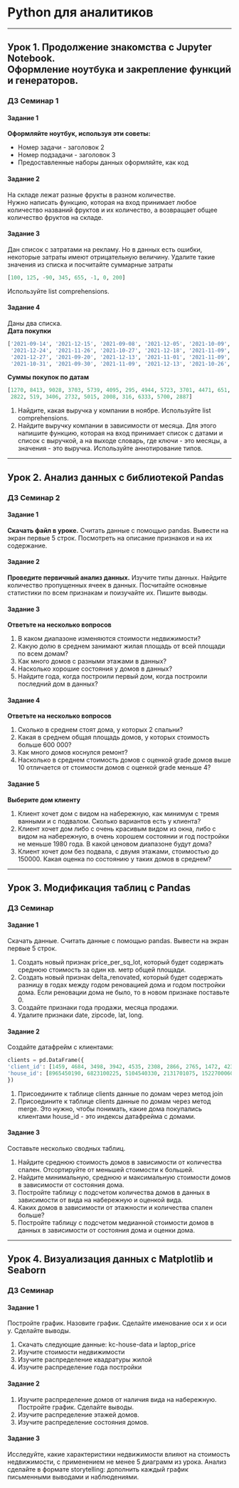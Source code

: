 # Python для аналитиков

***
## Урок 1. Продолжение знакомства с Jupyter Notebook. <br> Оформление ноутбука и закрепление функций и генераторов.

### ДЗ Семинар 1

#### Задание 1
**Оформляйте ноутбук, используя эти советы:**
- Номер задачи - заголовок 2  
- Номер подзадачи - заголовок 3  
- Предоставленные наборы данных оформляйте, как код  

#### Задание 2
На складе лежат разные фрукты в разном количестве.  
Нужно написать функцию, которая на вход принимает любое количество названий фруктов и их количество, а возвращает общее количество фруктов на складе.

#### Задание 3  
Дан список с затратами на рекламу. Но в данных есть ошибки, некоторые затраты имеют отрицательную величину. Удалите такие значения из списка и посчитайте суммарные затраты
```python
[100, 125, -90, 345, 655, -1, 0, 200]
```
Используйте list comprehensions.

#### Задание 4
Даны два списка.  
**Дата покупки** 
```python
['2021-09-14', '2021-12-15', '2021-09-08', '2021-12-05', '2021-10-09', '2021-09-30', '2021-12-22', '2021-11-29', 
 '2021-12-24', '2021-11-26', '2021-10-27', '2021-12-18', '2021-11-09', '2021-11-23', '2021-09-27', '2021-10-02', 
 '2021-12-27', '2021-09-20', '2021-12-13', '2021-11-01', '2021-11-09', '2021-12-06', '2021-12-08', '2021-10-09', 
 '2021-10-31', '2021-09-30', '2021-11-09', '2021-12-13', '2021-10-26', '2021-12-09']
```  
**Суммы покупок по датам**
```python
[1270, 8413, 9028, 3703, 5739, 4095, 295, 4944, 5723, 3701, 4471, 651, 7037, 4274, 6275, 4988, 6930, 2971, 6592, 2004, 
 2822, 519, 3406, 2732, 5015, 2008, 316, 6333, 5700, 2887]
```
1. Найдите, какая выручка у компании в ноябре. Используйте list comprehensions.
2. Найдите выручку компании в зависимости от месяца. Для этого напишите функцию, которая на вход принимает список с датами и список с выручкой, а на выходе словарь, где ключи - это месяцы, а значения - это выручка. Используйте аннотирование типов.

***
## Урок 2. Анализ данных с библиотекой Pandas

### ДЗ Семинар 2

#### Задание 1
**Скачать файл в уроке.** 
Считать данные с помощью pandas. Вывести на экран первые 5 строк.
Посмотреть на описание признаков и на их содержание.

#### Задание 2
**Проведите первичный анализ данных.** 
Изучите типы данных. 
Найдите количество пропущенных ячеек в данных. 
Посчитайте основные статистики по всем признакам и поизучайте их. 
Пишите выводы.

#### Задание 3
**Ответьте на несколько вопросов**  
1. В каком диапазоне изменяются стоимости недвижимости?
2. Какую долю в среднем занимают жилая площадь от всей площади по всем домам?
3. Как много домов с разными этажами в данных?
4. Насколько хорошие состояния у домов в данных?
5. Найдите года, когда построили первый дом, когда построили последний дом в данных?

#### Задание 4
**Ответьте на несколько вопросов**
1. Сколько в среднем стоят дома, у которых 2 спальни?
2. Какая в среднем общая площадь домов, у которых стоимость больше 600 000?
3. Как много домов коснулся ремонт?
4. Насколько в среднем стоимость домов с оценкой grade домов выше 10 отличается от стоимости домов с оценкой grade меньше 4?  

#### Задание 5
**Выберите дом клиенту**  
1. Клиент хочет дом с видом на набережную, как минимум с тремя ванными и с подвалом. Сколько вариантов есть у клиента?
2. Клиент хочет дом либо с очень красивым видом из окна, либо с видом на набережную, в очень хорошем состоянии и год постройки не меньше 1980 года. В какой ценовом диапазоне будут дома?  
3. Клиент хочет дом без подвала, с двумя этажами, стоимостью до 150000. Какая оценка по состоянию у таких домов в среднем?

***
## Урок 3. Модификация таблиц с Pandas

### ДЗ Семинар 

#### Задание 1
Скачать данные.
Считать данные с помощью pandas.
Вывести на экран первые 5 строк.
1. Создать новый признак price_per_sq_lot, который будет содержать среднюю стоимость за один кв. метр общей площади.
2. Создать новый признак delta_renovated, который будет содержать разницу в годах между годом реновацией дома и годом постройки дома. Если реновации дома не было, то в новом признаке поставьте 0.
3. Создайте признаки года продажи, месяца продажи.
4. Удалите признаки date, zipcode, lat, long.

#### Задание 2
Создайте датафрейм с клиентами:
```python
clients = pd.DataFrame({
'client_id': [1459, 4684, 3498, 3942, 4535, 2308, 2866, 2765, 1472, 4236, 2295, 939, 3840, 280, 20, 4332, 3475, 4213, 3113, 4809, 2134, 2242, 2068, 4929, 1384, 1589, 3317, 2260, 1727, 1764, 1611, 1474],
'house_id': [8965450190, 6823100225, 5104540330, 2131701075, 1522700060, 1189000207, 6821600300, 7137950720, 9510920050, 6131600255, 5428000070, 1788800910, 8100400160, 3123049142, 6306800010, 5083000375, 7920100025, 1951600150, 809001400, 339600110, 1622049154, 1099600250, 8563000110, 2768100205, 3995700435, 8861700030, 3303980210, 7731100066, 8146100580, 825069097, 3889100029, 9524100196]
})
```

1. Присоедините к таблице clients данные по домам через метод join
2. Присоедините к таблице clients данные по домам через метод merge. Это нужно, чтобы понимать, какие дома покупались клиентами house_id - это индексы датафрейма с домами.

#### Задание 3
Составьте несколько сводных таблиц.
1. Найдите среднюю стоимость домов в зависимости от количества спален. Отсортируйте от меньшей стоимости к большей.
2. Найдите минимальную, среднюю и максимальную стоимости домов в зависимости от состояния дома.
3. Постройте таблицу с подсчетом количества домов в данных в зависимости от вида на набережную и оценкой вида.
4. Каких домов в зависимости от этажности и количества спален больше?
5. Постройте таблицу с подсчетом медианной стоимости домов в данных в зависимости от состояния дома и оценки дома.

***
## Урок 4. Визуализация данных с Matplotlib и Seaborn

### ДЗ Семинар 

#### Задание 1
Постройте график. Назовите график. Сделайте именование оси x и оси y. Сделайте выводы.
1. Скачать следующие данные: kc-house-data и laptop_price
2. Изучите стоимости недвижимости
3. Изучите распределение квадратуры жилой
4. Изучите распределение года постройки

#### Задание 2
1. Изучите распределение домов от наличия вида на набережную. Постройте график. Сделайте выводы.
2. Изучите распределение этажей домов.
3. Изучите распределение состояния домов.

#### Задание 3
Исследуйте, какие характеристики недвижимости влияют на стоимость недвижимости, с применением не менее 5 диаграмм из урока. Анализ сделайте в формате storytelling: дополнить каждый график письменными выводами и наблюдениями.

